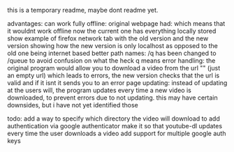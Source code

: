 this is a temporary readme, maybe dont readme yet.

advantages:
    can work fully offline:
        original webpage had:
            <script src="https://code.jquery.com/jquery-3.3.1.slim.min.js" integrity="sha384-q8i/X+965DzO0rT7abK41JStQIAqVgRVzpbzo5smXKp4YfRvH+8abtTE1Pi6jizo" crossorigin="anonymous"></script>
            <script src="https://cdnjs.cloudflare.com/ajax/libs/popper.js/1.14.3/umd/popper.min.js" integrity="sha384-ZMP7rVo3mIykV+2+9J3UJ46jBk0WLaUAdn689aCwoqbBJiSnjAK/l8WvCWPIPm49" crossorigin="anonymous"></script>
            <script src="https://stackpath.bootstrapcdn.com/bootstrap/4.1.3/js/bootstrap.min.js" integrity="sha384-ChfqqxuZUCnJSK3+MXmPNIyE6ZbWh2IMqE241rYiqJxyMiZ6OW/JmZQ5stwEULTy" crossorigin="anonymous"></script>
            which means that it wouldnt work offline
        now the current one has everything locally stored
        show example of firefox network tab with the old version and the new version showing how the new version is only localhost as opposed to the old one being internet based
    better path names:
        /q has been changed to /queue to avoid confusion on what the heck q means
    error handling:
        the original program would allow you to download a video from the url "" (just an empty url) which leads to errors, the new version checks that the url is valid and if it isnt it sends you to an error page
    updating:
        instead of updating at the users will, the program updates every time a new video is downloaded, to prevent errors due to not updating. this may have certain downsides, but i have not yet identified those

todo:
    add a way to specify which directory the video will download to
    add authentication via google authenticator
    make it so that youtube-dl updates every time the user downloads a video
    add support for multiple google auth keys